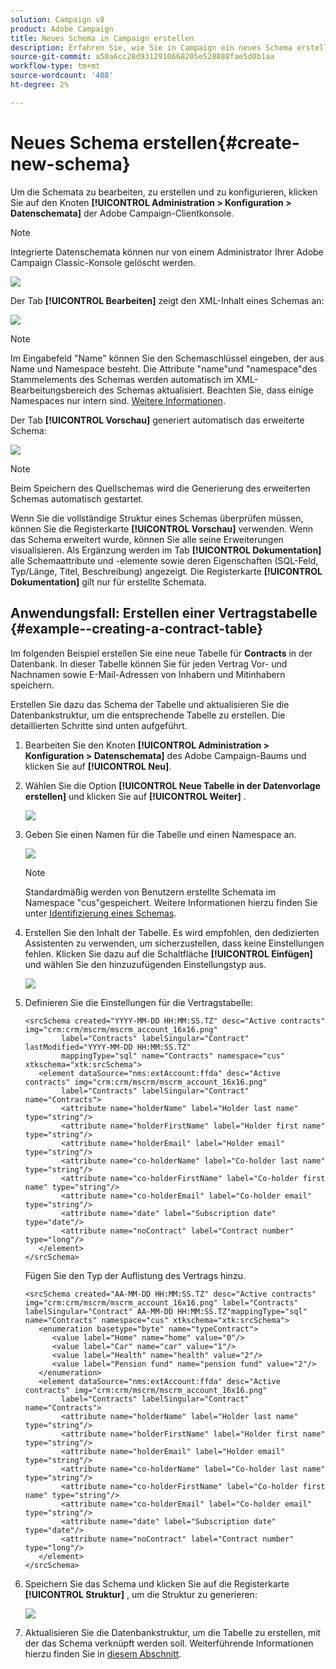 ```yaml
---
solution: Campaign v8
product: Adobe Campaign
title: Neues Schema in Campaign erstellen
description: Erfahren Sie, wie Sie in Campaign ein neues Schema erstellen
source-git-commit: a50a6cc28d9312910668205e528888fae5d0b1aa
workflow-type: tm+mt
source-wordcount: '408'
ht-degree: 2%

---
```


# Neues Schema erstellen{#create-new-schema}

Um die Schemata zu bearbeiten, zu erstellen und zu konfigurieren, klicken Sie auf den Knoten **[!UICONTROL Administration > Konfiguration > Datenschemata]** der Adobe Campaign-Clientkonsole.

>[!NOTE]
>
>Integrierte Datenschemata können nur von einem Administrator Ihrer Adobe Campaign Classic-Konsole gelöscht werden.

![](assets/schema_navtree.png)

Der Tab **[!UICONTROL Bearbeiten]** zeigt den XML-Inhalt eines Schemas an:

![](assets/schema_edition.png)

>[!NOTE]
>
>Im Eingabefeld &quot;Name&quot; können Sie den Schemaschlüssel eingeben, der aus Name und Namespace besteht. Die Attribute &quot;name&quot;und &quot;namespace&quot;des Stammelements des Schemas werden automatisch im XML-Bearbeitungsbereich des Schemas aktualisiert. Beachten Sie, dass einige Namespaces nur intern sind. [Weitere Informationen](schemas.md#reserved-namespaces).

Der Tab **[!UICONTROL Vorschau]** generiert automatisch das erweiterte Schema:

![](assets/schema_edition2.png)

>[!NOTE]
>
>Beim Speichern des Quellschemas wird die Generierung des erweiterten Schemas automatisch gestartet.

Wenn Sie die vollständige Struktur eines Schemas überprüfen müssen, können Sie die Registerkarte **[!UICONTROL Vorschau]** verwenden. Wenn das Schema erweitert wurde, können Sie alle seine Erweiterungen visualisieren. Als Ergänzung werden im Tab **[!UICONTROL Dokumentation]** alle Schemaattribute und -elemente sowie deren Eigenschaften (SQL-Feld, Typ/Länge, Titel, Beschreibung) angezeigt. Die Registerkarte **[!UICONTROL Dokumentation]** gilt nur für erstellte Schemata.

## Anwendungsfall: Erstellen einer Vertragstabelle {#example--creating-a-contract-table}

Im folgenden Beispiel erstellen Sie eine neue Tabelle für **Contracts** in der Datenbank. In dieser Tabelle können Sie für jeden Vertrag Vor- und Nachnamen sowie E-Mail-Adressen von Inhabern und Mitinhabern speichern.

Erstellen Sie dazu das Schema der Tabelle und aktualisieren Sie die Datenbankstruktur, um die entsprechende Tabelle zu erstellen. Die detaillierten Schritte sind unten aufgeführt.

1. Bearbeiten Sie den Knoten **[!UICONTROL Administration > Konfiguration > Datenschemata]** des Adobe Campaign-Baums und klicken Sie auf **[!UICONTROL Neu]**.
1. Wählen Sie die Option **[!UICONTROL Neue Tabelle in der Datenvorlage erstellen]** und klicken Sie auf **[!UICONTROL Weiter]** .

   ![](assets/create_new_schema.png)

1. Geben Sie einen Namen für die Tabelle und einen Namespace an.

   ![](assets/create_new_param.png)

   >[!NOTE]
   >
   >Standardmäßig werden von Benutzern erstellte Schemata im Namespace &quot;cus&quot;gespeichert. Weitere Informationen hierzu finden Sie unter [Identifizierung eines Schemas](extend-schema.md#identification-of-a-schema).

1. Erstellen Sie den Inhalt der Tabelle. Es wird empfohlen, den dedizierten Assistenten zu verwenden, um sicherzustellen, dass keine Einstellungen fehlen. Klicken Sie dazu auf die Schaltfläche **[!UICONTROL Einfügen]** und wählen Sie den hinzuzufügenden Einstellungstyp aus.

   ![](assets/create_new_content.png)

1. Definieren Sie die Einstellungen für die Vertragstabelle:

   ```
   <srcSchema created="YYYY-MM-DD HH:MM:SS.TZ" desc="Active contracts" img="crm:crm/mscrm/mscrm_account_16x16.png"
           label="Contracts" labelSingular="Contract" lastModified="YYYY-MM-DD HH:MM:SS.TZ"
           mappingType="sql" name="Contracts" namespace="cus" xtkschema="xtk:srcSchema">
      <element dataSource="nms:extAccount:ffda" desc="Active contracts" img="crm:crm/mscrm/mscrm_account_16x16.png"
           label="Contracts" labelSingular="Contract" name="Contracts">
           <attribute name="holderName" label="Holder last name" type="string"/>
           <attribute name="holderFirstName" label="Holder first name" type="string"/>
           <attribute name="holderEmail" label="Holder email" type="string"/>
           <attribute name="co-holderName" label="Co-holder last name" type="string"/>           
           <attribute name="co-holderFirstName" label="Co-holder first name" type="string"/>           
           <attribute name="co-holderEmail" label="Co-holder email" type="string"/>    
           <attribute name="date" label="Subscription date" type="date"/>     
           <attribute name="noContract" label="Contract number" type="long"/> 
      </element>
   </srcSchema>
   ```

   Fügen Sie den Typ der Auflistung des Vertrags hinzu.

   ```
   <srcSchema created="AA-MM-DD HH:MM:SS.TZ" desc="Active contracts" img="crm:crm/mscrm/mscrm_account_16x16.png" label="Contracts" labelSingular="Contract" AA-MM-DD HH:MM:SS.TZ"mappingType="sql" name="Contracts" namespace="cus" xtkschema="xtk:srcSchema">
      <enumeration basetype="byte" name="typeContract">
         <value label="Home" name="home" value="0"/>
         <value label="Car" name="car" value="1"/>
         <value label="Health" name="health" value="2"/>
         <value label="Pension fund" name="pension fund" value="2"/>
      </enumeration>
      <element dataSource="nms:extAccount:ffda" desc="Active contracts" img="crm:crm/mscrm/mscrm_account_16x16.png"
           label="Contracts" labelSingular="Contract" name="Contracts">
           <attribute name="holderName" label="Holder last name" type="string"/>
           <attribute name="holderFirstName" label="Holder first name" type="string"/>
           <attribute name="holderEmail" label="Holder email" type="string"/>
           <attribute name="co-holderName" label="Co-holder last name" type="string"/>           
           <attribute name="co-holderFirstName" label="Co-holder first name" type="string"/>           
           <attribute name="co-holderEmail" label="Co-holder email" type="string"/>    
           <attribute name="date" label="Subscription date" type="date"/>     
           <attribute name="noContract" label="Contract number" type="long"/> 
      </element>
   </srcSchema>
   ```

1. Speichern Sie das Schema und klicken Sie auf die Registerkarte **[!UICONTROL Struktur]** , um die Struktur zu generieren:

   ![](assets/configuration_structure.png)

1. Aktualisieren Sie die Datenbankstruktur, um die Tabelle zu erstellen, mit der das Schema verknüpft werden soll. Weiterführende Informationen hierzu finden Sie in [diesem Abschnitt](update-database-structure.md).

